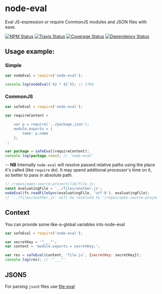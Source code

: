 # node-eval

Eval JS-expression or require CommonJS modules and JSON files with ease.

[![NPM Status][npm-img]][npm]
[![Travis Status][test-img]][travis]
[![Coverage Status][coveralls-img]][coveralls]
[![Dependency Status][david-img]][david]

[npm]:           http://www.npmjs.org/package/node-eval
[npm-img]:       https://img.shields.io/npm/v/node-eval.svg

[travis]:        https://travis-ci.org/node-eval/node-eval
[test-img]:      https://img.shields.io/travis/node-eval/node-eval/master.svg?label=tests

[coveralls]:     https://coveralls.io/r/node-eval/node-eval
[coveralls-img]: https://img.shields.io/coveralls/node-eval/node-eval/master.svg

[david]:         https://david-dm.org/node-eval/node-evalenb/enb
[david-img]:     https://img.shields.io/david/node-eval/node-eval/master.svg

## Usage example:

### Simple

```js
var nodeEval = require('node-eval');

console.log(nodeEval('42 * 42')); // 1764
```

### CommonJS
```js
var safeEval = require('node-eval');

var requireContent =
`
    var p = require('../package.json');
    module.exports = {
        name: p.name
    };
`;

var package = safeEval(requireContent);
console.log(package.name); // 'node-eval'
```

--
**NB** Internally `node-eval` will resolve passed relative paths using the place
it's called (like `require` do).
It may spend additional processor's time on it, so better to pass in absolute path.

```js
// /repos/open-source-project/lib/file.js:
const evaluatingFile = '../files/another.js';
nodeEval(fs.readFileSync(evaluatingFile, 'utf-8'), evaluatingFile);
// '../files/another.js' will be resolved to '/repos/open-source-project/files/another.js'
```

## Context
You can provide some like-a-global variables into node-eval

```js
var safeEval = require('node-eval');

var secretKey = '^___^';
var content = 'module.exports = secretKey;';

var res = safeEval(content, 'file.js', {secretKey: secretKey});
console.log(res); // '^___^'
```

## JSON5
For parsing `json5` files use [file-eval](https://github.com/node-eval/file-eval#json5)

